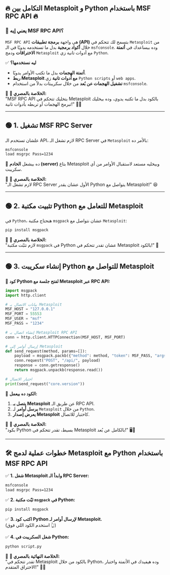 ## **🔥 التكامل بين Metasploit و Python باستخدام MSF RPC API 🔥**

### **🔹 يعني إيه MSF RPC API؟**

`MSF RPC API` هي واجهة **برمجة تطبيقات (API)** بتسمح لك تتحكم في `Metasploit` من خلال **أكواد برمجية** بدل ما تستخدمه يدويًا في الـ `msfconsole`. وده بيساعدك في **أتمتة الاختراقات** ودمج `Metasploit` مع أدوات تانية زي `Python`.

✅ **ليه نستخدمها؟**

- **أتمتة الهجمات** بدل ما تكتب الأوامر يدويًا.
- **ربط Metasploit مع أدوات تانية** زي `Python scripts` أو `web apps`.
- **تشغيل الهجمات عن بُعد** من خلال سكريبتات بدلاً من استخدام `msfconsole`.

🎯 **💬 الخلاصة بالمصري:**  
"MSF RPC API بتخليك تتحكم في Metasploit بالكود بدل ما تكتبه يدوي، وده بيخليك تبرمج الهجمات أو تربطه بأدوات تانية!" 🤖🔥

---

## **🟢 1. تشغيل MSF RPC Server**

علشان تستخدم الـ API، لازم تشغل الـ RPC Server في `Metasploit` بالأمر ده:

```bash
msfconsole
load msgrpc Pass=1234
```

📌 ده بيشغل **الخادم (server)** بتاع Metasploit وبيخليه مستعد لاستقبال الأوامر من أي سكريبت.

🎯 **💬 الخلاصة بالمصري:**  
"لازم تشغل الـ RPC Server الأول عشان يقدر Python يتواصل مع Metasploit!" 😆

---

## **🟢 2. تثبيت مكتبة Python للتعامل مع Metasploit**

في `Python`، هنحتاج مكتبة `msgpack` عشان نتواصل مع `Metasploit`:

```bash
pip install msgpack
```

🎯 **💬 الخلاصة بالمصري:**  
"لازم تثبّت مكتبة `msgpack` في Python عشان تقدر تتحكم في Metasploit بالكود!" 🐍

---

## **🟢 3. إنشاء سكريبت Python للتواصل مع Metasploit**

📌 **كود Python لفتح جلسة مع Metasploit عبر RPC API:**

```python
import msgpack
import http.client

# بيانات الاتصال بـ Metasploit
MSF_HOST = "127.0.0.1"
MSF_PORT = 55553
MSF_USER = "msf"
MSF_PASS = "1234"

# إنشاء اتصال بـ Metasploit RPC API
conn = http.client.HTTPConnection(MSF_HOST, MSF_PORT)

# إرسال أوامر إلى Metasploit
def send_request(method, params=[]):
    payload = msgpack.packb({"method": method, "token": MSF_PASS, "args": params})
    conn.request("POST", "/api/", payload)
    response = conn.getresponse()
    return msgpack.unpackb(response.read())

# اختبار الاتصال
print(send_request("core.version"))
```

🔹 **الكود ده بيعمل:**

1. **يتصل بـ Metasploit** عن طريق الـ RPC API.
2. **يرسل أوامر** لـ `Metasploit` من خلال `Python`.
3. **يعرض إصدار Metasploit** كاختبار للاتصال.

🎯 **💬 الخلاصة بالمصري:**  
"بكود Python بسيط، تقدر تتحكم في Metasploit بالكامل عن بُعد!" 🖥️🤯

---

## **🛠️ خطوات عملية لدمج Metasploit مع Python باستخدام MSF RPC API**

✅ **1. شغل Metasploit وابدأ الـ RPC Server:**

```bash
msfconsole
load msgrpc Pass=1234
```

✅ **2. ثبّت مكتبة `msgpack` في Python:**

```bash
pip install msgpack
```

✅ **3. اكتب كود Python لإرسال أوامر لـ Metasploit.**  
(استخدم الكود اللي فوق 👆)

✅ **4. شغل السكريبت في Python:**

```bash
python script.py
```

🎯 **💬 الخلاصة النهائية بالمصري:**  
"تقدر تتحكم في Metasploit بالكود من خلال Python، وده هيفيدك في الأتمتة واختبار الاختراق المتقدم!" 🚀😎
